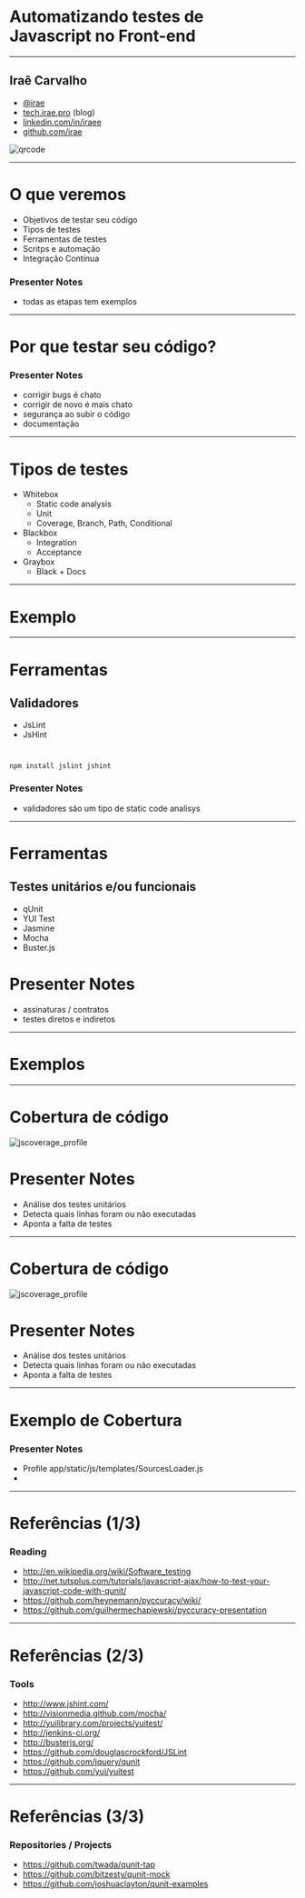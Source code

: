 
# Automatizando testes de <nobr>Javascript no Front-end</nobr>

-------------------------------------

## Iraê Carvalho

* [@irae](http://twitter.com/irae)
* [tech.irae.pro](http://tech.irae.pro/) (blog)
* [linkedin.com/in/iraee](http://www.linkedin.com/in/iraee)
* [github.com/irae](https://github.com/irae)

![qrcode](slides_img/irae.qr.png)

-------------------------------------

# O que veremos

* Objetivos de testar seu código
* Tipos de testes
* Ferramentas de testes
* Scritps e automação
* Integração Contínua

### Presenter Notes
* todas as etapas tem exemplos

-------------------------------------

# Por que testar seu código?

### Presenter Notes

* corrigir bugs é chato
* corrigir de novo é mais chato
* segurança ao subir o código
* documentação

-------------------------------------

# Tipos de testes

* Whitebox
    * Static code analysis
    * Unit
    * Coverage, Branch, Path, Conditional
* Blackbox
    * Integration
    * Acceptance
* Graybox
    * Black + Docs

-------------------------------------

# Exemplo

-------------------------------------

# Ferramentas

## Validadores

* JsLint
* JsHint

#
    npm install jslint jshint

### Presenter Notes

* validadores são um tipo de static code analisys

-------------------------------------

# Ferramentas

## Testes unitários e/ou funcionais

* qUnit
* YUI Test
* Jasmine
* Mocha
* Buster.js

# Presenter Notes

* assinaturas / contratos
* testes diretos e indiretos

-------------------------------------

# Exemplos

-------------------------------------

# Cobertura de código

![jscoverage_profile](slides_img/yahoo_profile_jscoverage.png)

# Presenter Notes

* Análise dos testes unitários
* Detecta quais linhas foram ou não executadas
* Aponta a falta de testes

-------------------------------------

# Cobertura de código

![jscoverage_profile](slides_img/profile_settings_some_covered_lines.png)

# Presenter Notes

* Análise dos testes unitários
* Detecta quais linhas foram ou não executadas
* Aponta a falta de testes

-------------------------------------

# Exemplo de Cobertura

### Presenter Notes

* Profile app/static/js/templates/SourcesLoader.js
*

-------------------------------------

# Referências (1/3)

### Reading
* http://en.wikipedia.org/wiki/Software_testing
* http://net.tutsplus.com/tutorials/javascript-ajax/how-to-test-your-javascript-code-with-qunit/
* https://github.com/heynemann/pyccuracy/wiki/
* https://github.com/guilhermechapiewski/pyccuracy-presentation

-------------------------------------

# Referências (2/3)

### Tools
* http://www.jshint.com/
* http://visionmedia.github.com/mocha/
* http://yuilibrary.com/projects/yuitest/
* http://jenkins-ci.org/
* http://busterjs.org/
* https://github.com/douglascrockford/JSLint
* https://github.com/jquery/qunit
* https://github.com/yui/yuitest

-------------------------------------

# Referências (3/3)

### Repositories / Projects
* https://github.com/twada/qunit-tap
* https://github.com/bitzesty/qunit-mock
* https://github.com/joshuaclayton/qunit-examples
